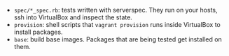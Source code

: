 * `spec/*_spec.rb`: tests written with serverspec. They run on your hosts, ssh into VirtualBox and inspect the state.
* `provision`:  shell scripts that `vagrant provision` runs inside VirtualBox to install packages.
* `base`: build base images. Packages that are being tested get installed on them.